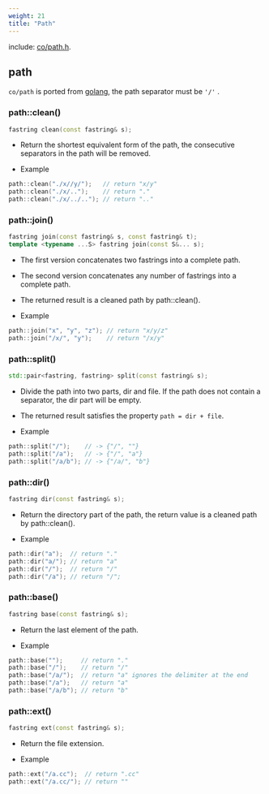 ```yaml
---
weight: 21
title: "Path"
---
```


include: [co/path.h](https://github.com/idealvin/co/blob/master/include/co/path.h).


## path


`co/path` is ported from [golang](https://github.com/golang/go/blob/master/src/path/path.go), the path separator must be `'/'` . 




### path::clean()


```cpp
fastring clean(const fastring& s);
```


- Return the shortest equivalent form of the path, the consecutive separators in the path will be removed.



- Example



```cpp
path::clean("./x//y/");   // return "x/y"
path::clean("./x/..");    // return "."
path::clean("./x/../.."); // return ".."
```




### path::join()


```cpp
fastring join(const fastring& s, const fastring& t);
template <typename ...S> fastring join(const S&... s);
```


- The first version concatenates two fastrings into a complete path.
- The second version concatenates any number of fastrings into a complete path.
- The returned result is a cleaned path by path::clean().



- Example



```cpp
path::join("x", "y", "z"); // return "x/y/z"
path::join("/x/", "y");    // return "/x/y"
```




### path::split()


```cpp
std::pair<fastring, fastring> split(const fastring& s);
```


- Divide the path into two parts, dir and file. If the path does not contain a separator, the dir part will be empty.
- The returned result satisfies the property `path = dir + file`.



- Example



```cpp
path::split("/");    // -> {"/", ""}
path::split("/a");   // -> {"/", "a"}
path::split("/a/b"); // -> {"/a/", "b"}
```




### path::dir()


```cpp
fastring dir(const fastring& s);
```


- Return the directory part of the path, the return value is a cleaned path by path::clean().



- Example



```cpp
path::dir("a");  // return "."
path::dir("a/"); // return "a"
path::dir("/");  // return "/"
path::dir("/a"); // return "/";
```




### path::base()


```cpp
fastring base(const fastring& s);
```


- Return the last element of the path.



- Example



```cpp
path::base("");     // return "."
path::base("/");    // return "/"
path::base("/a/");  // return "a" ignores the delimiter at the end
path::base("/a");   // return "a"
path::base("/a/b"); // return "b"
```




### path::ext()


```cpp
fastring ext(const fastring& s);
```


- Return the file extension.



- Example



```cpp
path::ext("/a.cc");  // return ".cc"
path::ext("/a.cc/"); // return ""
```
